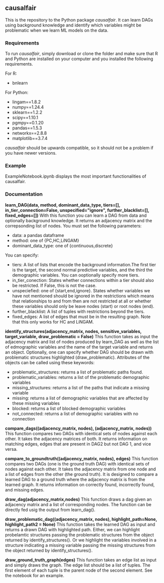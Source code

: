 ## causalfair

This is the repository to the Python package *causalfair*. It can learn DAGs using background knowledge and identify which variables might be problematic when we learn ML models on the data.

### Requirements
To run *causalfair*, simply download or clone the folder and make sure that R and Python are installed on your computer and you installed the following requirements.

For R:
- bnlearn

For Python:
- lingam==1.8.2
- numpy==1.24.4
- sklearn==1.2.2
- scipy==1.10.1
- pgmpy==0.1.20
- pandas==1.5.3
- networkx==2.8.8
- matplotlib==3.7.4

*causalfair* should be upwards compatible, so it should not be a problem if you have newer versions.

### Example
ExampleNotebook.ipynb displays the most important functionalities of causalfair.

### Documentation

**learn_DAG(data, method, dominant_data_type, tiers=[], in_tier_connection=False, unspecified="ignore", further_blacklist=[], fixed_edges=[])**
With this function you can learn a DAG from data and optionally background knowledge. It returns an adjacency matrix and the correpsonding list of nodes. 
You must set the following parameters:
- data: a pandas dataframe
- method: one of \{PC,HC,LiNGAM\}
- dominant_data_type: one of \{continuous,discrete\}

You can specify:
- tiers: A list of lists that encode the background information.The first tier is the target, the second normal predictive variables, and the third the demographic variables. You can ooptionally specify more tiers.
- in_tier_conection: States whether connections within a tier should also be restricted. If False, this is not the case.
- unspeciefied: one of \{start,end,ignore\}. States whether variables we have not mentioned should be ignored in the restrictions which means that relationships to and from then are not restricted at all or whether these variables should only be leave nodes (start) or root nodes (end).
- further_blacklist: A list of tuples with restrictions beyond the tiers.
- fixed_edges: A list of edges that must be in the resulting graph. Note that this only works for HC and LiNGAM.

**identify_structures(adjacency_matrix, nodes, sensitive_variables, target_variable, draw_problematic = False)**
This function takes as input the adjacency matrix and list of nodes produced by learn_DAG as well as the list of edmographic variables and the name of the target variable and returns an object.
Optionally, one can specify whether DAG should be drawn with problematic structures highlighted (draw_problematic).
Attributes of the objects can be called using these keywords:
- problematic_structures: returns a list of problematic paths found. 
- problematic_variables: returns a list of the problematic demographic variables
- missing_structures: returns a list of the paths that indicate a missing variable
- missing: returns a list of demographic variables that are affected by these missing variables
- blocked: returns a list of blocked demographic variables
- not_connected: returns a list of demographic variables with no connection

**compare_dags((adjacency_matrix, nodes), (adjacency_matrix, nodes))**
This function compares two DAGs with identical sets of nodes against each other. It takes the adjacency matrices of both.
It returns information on matching edges, edges that are present in DAG2 but not DAG 1, and vice versa.

**compare_to_groundtruth((adjacency_matrix, nodes), edges)**
This function compares two DAGs (one is the ground truth DAG) with identical sets of nodes against each other. It takes the adjacency matrix from one node and a list of edges from the other (the ground truth). It is designed to compare a learned DAG to a ground truth where the adjacency matrix is from the learned graph.
It returns information on correctly found, incorrectly found, and missing edges.

**draw_dag(adjacency_matrix,nodes)**
This function draws a dag given an adjacency matrix and a list of corresponding nodes. The function can be directly fed usig the output from learn_dag().

**draw_problematic_dag((adjacency_matrix, nodes), highlight_path=None, highlight_path2 = None)**
This function takes the learned DAG as input and returns a drawn DAG with highlighted path.
Either, we can highlight probelamtic structures passing the problematic structures from the object returned by identify_structures(). Or we highlight the variables involved in a structure indicating a missing variable passing the missing structures from the object returned by identify_structures().

**draw_ground_truth_graph(edges)**
This function takes an edge list as input and simply draws the graph. The edge list should be a list of tuples. The first element of each tuple is the parent node of the second element. See the notebook for an example.

